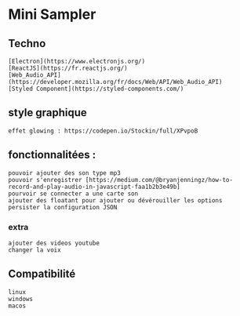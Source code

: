 # Mini Sampler 



## Techno 

    [Electron](https://www.electronjs.org/)
    [ReactJS](https://fr.reactjs.org/) 
    [Web_Audio_API](https://developer.mozilla.org/fr/docs/Web/API/Web_Audio_API)
    [Styled Component](https://styled-components.com/)


## style graphique 

    effet glowing : https://codepen.io/Stockin/full/XPvpoB


## fonctionnalitées : 

    pouvoir ajouter des son type mp3 
    pouvoir s'enregistrer [https://medium.com/@bryanjenningz/how-to-record-and-play-audio-in-javascript-faa1b2b3e49b]
    pourvoir se connecter a une carte son 
    ajouter des floatant pour ajouter ou dévérouiller les options 
    persister la configuration JSON

### extra 

    ajouter des videos youtube 
    changer la voix  


## Compatibilité 

    linux 
    windows 
    macos 
